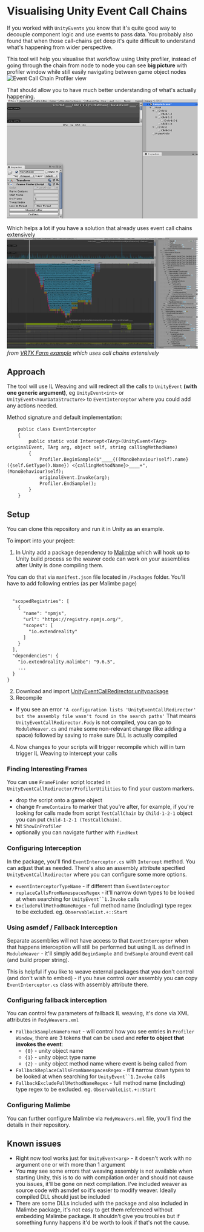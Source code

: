 



# Visualising Unity Event Call Chains

If you worked with `UnityEvents` you know that it's quite good way to decouple component logic and use events to pass data. You probably also found that when those call-chains get deep it's quite difficult to understand what's happening from wider perspective.

This tool will help you visualise that workflow using Unity profiler, instead of going through the chain from node to node you can see **big picture** with profiler window while still easily navigating between game object nodes
![Event Call Chain Profiler view](/_github/event-call-chain-profiler-view_small)


That should allow you to have much better understanding of what's actually happening.
![Event Call Chain Visualisation Workflow](/_github/ViewingUnityEventInvokeCallsInProfiler_workflow.gif)

Which helps a lot if you have a solution that already uses event call chains extensively
![Event Call Chain Visualisation Workflow](/_github/ViewingUnityEventInvokeCallsInProfiler_VRTK.gif)
*from [VRTK Farm example](https://github.com/ExtendRealityLtd/VRTK) which uses call chains extensively*


## Approach
The tool will use IL Weaving and will redirect all the calls to `UnityEvent` **(with one generic argument)**, eg `UnityEvent<int>` or `UnityEvent<YourDataStructure>` to `EventInterceptor` where you could add any actions needed. 

Method signature and default implementation:
```
    public class EventInterceptor
    {
        public static void Intercept<TArg>(UnityEvent<TArg> originalEvent, TArg arg, object self, string callingMethodName)
        {
            Profiler.BeginSample($"____{((MonoBehaviour)self).name} ({self.GetType().Name}) <{callingMethodName}>____+", (MonoBehaviour)self);
            originalEvent.Invoke(arg);
            Profiler.EndSample();
        }
    }
```

## Setup
You can clone this repository and run it in Unity as an example.

To import into your project:
1) In Unity add a package dependency to [Malimbe]([https://github.com/ExtendRealityLtd/Malimbe](https://github.com/ExtendRealityLtd/Malimbe)) which will hook up to Unity build process so the weaver code can work on your assemblies after Unity is done compiling them.

You can do that via `manifest.json` file located in `/Packages` folder. You'll have to add following entries (as per Malimbe page)
```
  
  "scopedRegistries": [
    {
      "name": "npmjs",
      "url": "https://registry.npmjs.org/",
      "scopes": [
        "io.extendreality"
      ]
    }
  ],
  "dependencies": {
    "io.extendreality.malimbe": "9.6.5",
    ...
  }
}
```

2)  Download and import [UnityEventCallRedirector.unitypackage](/_github/UnityEventCallRedirector.unitypackage)
3) Recompile
- If you see an error
`'A configuration lists 'UnityEventCallRedirector' but the assembly file wasn't found in the search paths'`
That means `UnityEventCallRedirector.Fody` is not compiled, you can go to `ModuleWeaver.cs` and make some non-relevant change (like adding a space) followed by saving to make sure DLL is actually compiled
4) Now changes to your scripts will trigger recompile which will in turn trigger IL Weaving to intercept your calls

### Finding Interesting Frames
You can use `FrameFinder` script located in `UnityEventCallRedirector/ProfilerUtilities` to find your custom markers. 
- drop the script onto a game object
- change `FrameContains` to marker that you're after, for example, if you're looking for calls made from script `TestCallChain` by `Child-1-2-1` object you can put `Child-1-2-1 (TestCallChain)`.
- hit `ShowInProfiler`
- optionally you can navigate further with `FindNext`

### Configuring Interception
In the package, you'll find `EventInterceptor.cs` with `Intercept` method. You can adjust that as needed. There's also an assembly attribute specified `UnityEventCallRedirector` where you can configure some more options.

- `eventInterceptorTypeName` - if different than `EventInterceptor`
- `replaceCallsFromNamespacesRegex` - it'll narrow down types to be looked at when searching for `UnityEvent``1.Invoke` calls
- `ExcludeFullMethodNameRegex` - full method name (including) type regex to be excluded. eg. `ObservableList.+::Start`

### Using asmdef / Fallback Interception
Separate assemblies will not have access to that `EventInterceptor` when that happens interception will still be performed but using IL as defined in `ModuleWeaver` - it'll simply add `BeginSample` and `EndSample` around event call (and build proper string).

This is helpful if you like to weave external packages that you don't control (and don't wish to embed) - if you have control over assembly you can copy `EventInterceptor.cs` class with assembly attribute there.

### Configuring fallback interception
You can control few parameters of fallback IL weaving, it's done via XML attributes in `FodyWeavers.xml`
- `FallbackSampleNameFormat` - will control how you see entries in `Profiler Window`, there are 3 tokens that can be used and **refer to object that invokes the event**:
    - `{0}` - unity object name
    - `{1}` - unity object type name
    - `{2}` - unity object method name where event is being called from
 - `FallbackReplaceCallsFromNamespacesRegex` - it'll narrow down types to be looked at when searching for `UnityEvent``1.Invoke` calls
 - `FallbackExcludeFullMethodNameRegex` - full method name (including) type regex to be excluded. eg. `ObservableList.+::Start`


### Configuring Malimbe
You can further configure Malimbe via `FodyWeavers.xml` file, you'll find the details in their repository.


## Known issues
- Right now tool works just for `UnityEvent<arg>` - it doesn't work with no argument one or with more than 1 argument
- You may see some errors that weaving assembly is not available when starting Unity, this is to do with compilation order and should not cause you issues, it'll be gone on next compilation. I've included weaver as source code with asmdef so it's easier to modify weaver. Ideally compiled DLL should just be included
- There are some DLLs included with the package and also included in Malimbe package, it's not easy to get them referenced without embedding Malimbe package. It shouldn't give you troubles but if something funny happens it'd be worth to look if that's not the cause. 